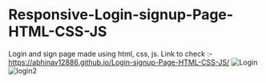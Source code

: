 # Responsive-Login-signup-Page-HTML-CSS-JS
Login and sign page made using html, css, js.
Link to check :-  https://abhinav12886.github.io/Login-signup-Page-HTML-CSS-JS/
![Login](https://user-images.githubusercontent.com/58778689/137526759-b8688d57-1df4-4a3c-8c77-1660da5fb687.png)
![login2](https://user-images.githubusercontent.com/58778689/137526789-b4931e64-26f4-4981-b9f7-11a417b437f7.png)
